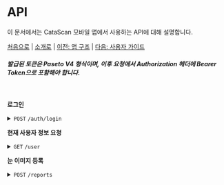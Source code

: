 # API

이 문서에서는 CataScan 모바일 앱에서 사용하는 API에 대해 설명합니다.

[처음으로](../overview.md) | 
[소개로](00_introduction.md) | 
[이전: 앱 구조](02_app_architecture.md) | 
[다음: 사용자 가이드](04_user_guide.md) 

##### 발급된 토큰은 Paseto V4 형식이며, 이후 요청에서 Authorization 헤더에 Bearer Token으로 포함해야 합니다.
<br>

**로그인**
<details>
  <summary><code>POST</code> <code>/auth/login</code></summary>
  
### Request
- Content-Type: `application/json`
- Body 예시
  
  ```json
  {
    "username": "test",
    "password": "qwerty"
  }
  ```

### Response
- Content-Type: `application/json`
- Body 예시

  ```json
  {
    "token": "v4.local.hc2V0b190b2tlbg"
  }
  ```
  <br>
</details>

**현재 사용자 정보 요청**
<details>
  <summary><code>GET</code> <code>/user</code></summary>
  
### Request
- Authorization: `Bearer v4.local.hc2V0b190b2tlbg`

### Responses
- Content-Type: `application/json`
- Body 예시

  ```json
  {
    "id": 353,
    "username": "LabSDAdmin",
    "email": "cs@labsd.net",
    "role": "admin",
    "institutionName": "LabSD"
  }
  ```
<br>
</details>

**눈 이미지 등록**
<details>
  <summary><code>POST</code> <code>/reports</code></summary>
  
### Request
- Content-Type: `multipart/form-data`
- Authorization: `Bearer v4.local.hc2V0b190b2tlbg`
- Parameters:
  
  | Parameter | Type | Description |
  |-----------|------|-------------|
  | `leftImage` | File | 왼쪽 눈 이미지 파일 |
  | `rightImage` | File | 오른쪽 눈 이미지 파일 |
  | `imageId` | String | 이름-성별 형태(ex. john doe=m 이나 jane doe=f, anit kumar=o) |
  | `leftAiResult` | String | 왼쪽 눈 모델 판별결과 ('lowRisk' 또는 'requiresAttention') |
  | `rightAiResult` | String | 오른쪽 눈 모델 판별결과 ('lowRisk' 또는 'requiresAttention') |
### Response
- Content-Type: `application/json`
- Body 예시
  ```json
  {
    "reportId": 2,
    "leftImageFilePath": "/reports/images/20250206/jane smith=female-L-e0ac.jpg",
    "rightImageFilePath": "/reports/images/20250206/jane smith=female-R-e0ac.png",
    "scanDate": "2025-02-06 12:50:50",
    "leftAiResult": "lowRisk",
    "rightAiResult": "requiresAttention",
    "imageIdentifier": "jane smith=female"
  }
  ```
</details>
